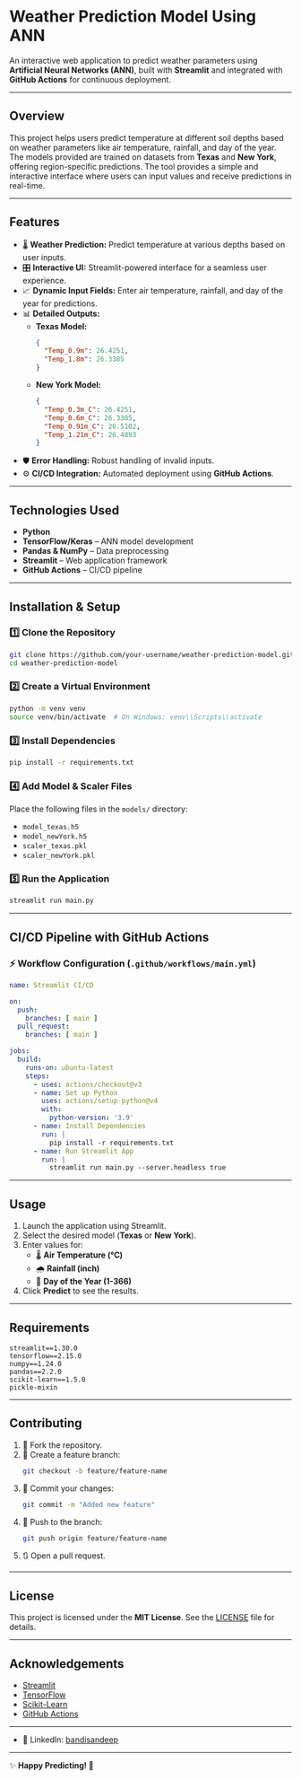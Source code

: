 # **Weather Prediction Model Using ANN**

An interactive web application to predict weather parameters using **Artificial Neural Networks (ANN)**, built with **Streamlit** and integrated with **GitHub Actions** for continuous deployment.

---

## **Overview**

This project helps users predict temperature at different soil depths based on weather parameters like air temperature, rainfall, and day of the year. The models provided are trained on datasets from **Texas** and **New York**, offering region-specific predictions. The tool provides a simple and interactive interface where users can input values and receive predictions in real-time.

---

## **Features**

- 🌡 **Weather Prediction:** Predict temperature at various depths based on user inputs.
- 🎛 **Interactive UI:** Streamlit-powered interface for a seamless user experience.
- 📈 **Dynamic Input Fields:** Enter air temperature, rainfall, and day of the year for predictions.
- 📊 **Detailed Outputs:**
  - **Texas Model:**
    ```json
    {
      "Temp_0.9m": 26.4251,
      "Temp_1.8m": 26.3385
    }
    ```
  - **New York Model:**
    ```json
    {
      "Temp_0.3m_C": 26.4251,
      "Temp_0.6m_C": 26.3385,
      "Temp_0.91m_C": 26.5102,
      "Temp_1.21m_C": 26.4893
    }
    ```
- 🛡 **Error Handling:** Robust handling of invalid inputs.
- ⚙️ **CI/CD Integration:** Automated deployment using **GitHub Actions**.

---

## **Technologies Used**

- **Python**
- **TensorFlow/Keras** – ANN model development
- **Pandas & NumPy** – Data preprocessing
- **Streamlit** – Web application framework
- **GitHub Actions** – CI/CD pipeline

---

## **Installation & Setup**

### 1️⃣ **Clone the Repository**

```bash
git clone https://github.com/your-username/weather-prediction-model.git
cd weather-prediction-model
```

### 2️⃣ **Create a Virtual Environment**

```bash
python -m venv venv
source venv/bin/activate  # On Windows: venv\\Scripts\\activate
```

### 3️⃣ **Install Dependencies**

```bash
pip install -r requirements.txt
```

### 4️⃣ **Add Model & Scaler Files**

Place the following files in the `models/` directory:

- `model_texas.h5`
- `model_newYork.h5`
- `scaler_texas.pkl`
- `scaler_newYork.pkl`

### 5️⃣ **Run the Application**

```bash
streamlit run main.py
```

---

## **CI/CD Pipeline with GitHub Actions**

### ⚡ **Workflow Configuration** (`.github/workflows/main.yml`)

```yaml
name: Streamlit CI/CD

on:
  push:
    branches: [ main ]
  pull_request:
    branches: [ main ]

jobs:
  build:
    runs-on: ubuntu-latest
    steps:
      - uses: actions/checkout@v3
      - name: Set up Python
        uses: actions/setup-python@v4
        with:
          python-version: '3.9'
      - name: Install Dependencies
        run: |
          pip install -r requirements.txt
      - name: Run Streamlit App
        run: |
          streamlit run main.py --server.headless true
```

---

## **Usage**

1. Launch the application using Streamlit.
2. Select the desired model (**Texas** or **New York**).
3. Enter values for:
   - 🌡 **Air Temperature (°C)**
   - 🌧 **Rainfall (inch)**
   - 📅 **Day of the Year (1-366)**
4. Click **Predict** to see the results.

---


## **Requirements**

```plaintext
streamlit==1.30.0
tensorflow==2.15.0
numpy==1.24.0
pandas==2.2.0
scikit-learn==1.5.0
pickle-mixin
```

---

## **Contributing**

1. 🍴 Fork the repository.
2. 🌿 Create a feature branch:
   ```bash
   git checkout -b feature/feature-name
   ```
3. 💾 Commit your changes:
   ```bash
   git commit -m "Added new feature"
   ```
4. 🚀 Push to the branch:
   ```bash
   git push origin feature/feature-name
   ```
5. 🔃 Open a pull request.

---

## **License**

This project is licensed under the **MIT License**. See the [LICENSE](LICENSE) file for details.

---

## **Acknowledgements**

- [Streamlit](https://streamlit.io/)
- [TensorFlow](https://www.tensorflow.org/)
- [Scikit-Learn](https://scikit-learn.org/)
- [GitHub Actions](https://github.com/features/actions)

---

- 🔗 LinkedIn: [bandisandeep](https://www.linkedin.com/in/sandeepbandi/)

---

✨ **Happy Predicting! 🚀**

